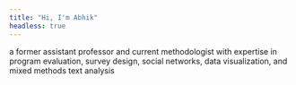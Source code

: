 ```yaml
---
title: "Hi, I'm Abhik"
headless: true
---
```


a former assistant professor and current methodologist with expertise in program evaluation, survey design, social networks, data visualization, and mixed methods text analysis
